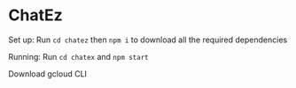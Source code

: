 # ChatEz

Set up: Run `cd chatez` then `npm i` to download all the required dependencies

Running: Run `cd chatex` and `npm start`

Download gcloud CLI
